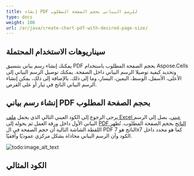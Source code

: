 ```yaml
---
title: إنشاء PDF للرسم البياني بحجم الصفحة المطلوب
type: docs
weight: 100
url: /ar/java/create-chart-pdf-with-desired-page-size/
---
```


## **سيناريوهات الاستخدام المحتملة**
يمكنك إنشاء رسم بياني بتنسيق PDF بحجم الصفحة المطلوب باستخدام Aspose.Cells وتحديد كيفية توصيلا الرسم البياني داخل الصفحة. يمكنك توصيل الرسم البياني إلى الأعلى، الأسفل، الوسط، اليمين، اليسار، وما إلى ذلك. بالإضافة إلى ذلك، يمكن إنشاء الرسم البياني الناتج في تيار أو على القرص.
## **إنشاء رسم بياني PDF بحجم الصفحة المطلوب**
يرجى الرجوع إلى الكود العيني التالي الذي يحمل [ملف Excel عيني](64716912.xlsx)، يصل إلى الرسم البياني الأول داخل ورقة العمل ثم يحوله إلى [PDF الناتج](64716911.pdf) بحجم الصفحة المطلوب. تُظهر اللقطة الشاشة التالية أن حجم الصفحة في ال PDF الناتج هو 7x7 كما هو محدد داخل الكود وأن الرسم البياني محاذاة بشكل مركزي عموديًا وأفقيًا. 

![todo:image_alt_text](create-chart-pdf-with-desired-page-size_1.png)
## **الكود المثالي**
